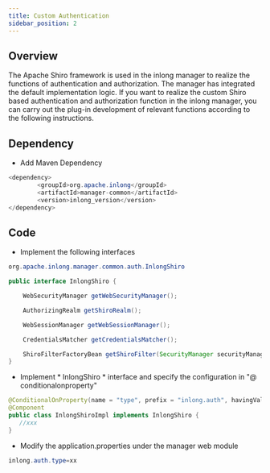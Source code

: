```yaml
---
title: Custom Authentication
sidebar_position: 2
---
```


## Overview
The Apache Shiro framework is used in the inlong manager to realize the functions of authentication and authorization. The manager has integrated the default implementation logic. If you want to realize the custom Shiro based authentication and authorization function in the inlong manager, you can carry out the plug-in development of relevant functions according to the following instructions.

## Dependency
- Add Maven Dependency
```java
<dependency>
        <groupId>org.apache.inlong</groupId>
        <artifactId>manager-common</artifactId>
        <version>inlong_version</version>
</dependency>
```

## Code
- Implement the following interfaces
```java
org.apache.inlong.manager.common.auth.InlongShiro

public interface InlongShiro {

    WebSecurityManager getWebSecurityManager();

    AuthorizingRealm getShiroRealm();

    WebSessionManager getWebSessionManager();

    CredentialsMatcher getCredentialsMatcher();

    ShiroFilterFactoryBean getShiroFilter(SecurityManager securityManager);
}
```

- Implement * InlongShiro * interface and specify the configuration in "@ conditionalonproperty"
```java
@ConditionalOnProperty(name = "type", prefix = "inlong.auth", havingValue = "xx")
@Component
public class InlongShiroImpl implements InlongShiro {
   //xxx
}
```

- Modify the application.properties under the manager web module
```java
inlong.auth.type=xx
```